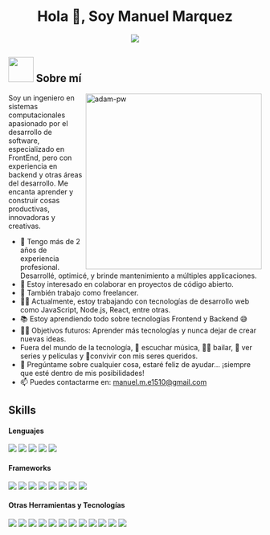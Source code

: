<h1 align="center">Hola 👋, Soy Manuel Marquez</h1>

<p align="center">
  <a href="https://github.com/DenverCoder1/readme-typing-svg"><img src="https://readme-typing-svg.herokuapp.com?font=Time+New+Roman&color=cyan&size=25&center=true&vCenter=true&width=600&height=100&lines=Bienvenido+a+mi+GitHub..&hearts;++;Desarrollador+Web;Especializado+en+FrontEnd;Me+Encanta+Aprender+nuevas+cosas<3"></a>
</p>
	
## <picture><img src = "https://github.com/7oSkaaa/7oSkaaa/blob/main/Images/about_me.gif?raw=true" width = 50px></picture> Sobre mí

<img align="right" width=350px alt="adam-pw" src="https://github.com/Adam-pw/Adam-pw/blob/main/animation_500_kxa883sd.gif" />

Soy un ingeniero en sistemas computacionales apasionado por el desarrollo de software, especializado en FrontEnd, pero con experiencia en backend y otras áreas del desarrollo. Me encanta aprender y construir cosas productivas, innovadoras y creativas.
- 🌱 Tengo más de 2 años de experiencia profesional. Desarrollé, optimicé, y brinde mantenimiento a múltiples applicaciones.
- 👯 Estoy interesado en colaborar en proyectos de código abierto.
- 🤔 También trabajo como freelancer.
- 👨‍💻 Actualmente, estoy trabajando con tecnologías de desarrollo web como JavaScript, Node.js, React, entre otras.
- 📚 Estoy aprendiendo todo sobre tecnologías Frontend y Backend  😅
- 💪🏼 Objetivos futuros: Aprender más tecnologías y nunca dejar de crear nuevas ideas.
-  Fuera del mundo de la tecnología, 🎵 escuchar música, 🕺🏾 bailar, 🎥 ver series y películas y 🎯convivir con mis seres queridos.
- 💬 Pregúntame sobre cualquier cosa, estaré feliz de ayudar… ¡siempre que esté dentro de mis posibilidades! <br>
- 📫 Puedes contactarme en: <a href="manuel.m.e1510@gmail.com">manuel.m.e1510@gmail.com</a>

## Skills
<h4> Lenguajes </h4>
<span> 
  <img src="https://img.shields.io/badge/HTML5-E34F26?style=for-the-badge&logo=html5&logoColor=white">
  <img src="https://img.shields.io/badge/CSS3-1572B6?style=for-the-badge&logo=css3&logoColor=white">
  <img src="https://img.shields.io/badge/JavaScript-F7DF1E?style=for-the-badge&logo=javascript&logoColor=black">
  <img src="https://img.shields.io/badge/typescript-%23007ACC.svg?style=for-the-badge&logo=typescript&logoColor=white">
  <img src="https://img.shields.io/badge/java-%23ED8B00.svg?style=for-the-badge&logo=openjdk&logoColor=white">
</span>

<h4> Frameworks </h4>
<span>
  <img src="https://img.shields.io/badge/react-%2320232a.svg?style=for-the-badge&logo=react&logoColor=%2361DAFB">
  <img src="https://img.shields.io/badge/Next-black?style=for-the-badge&logo=next.js&logoColor=white">
  <img src="https://img.shields.io/badge/redux-%23593d88.svg?style=for-the-badge&logo=redux&logoColor=white">
  <img src="https://img.shields.io/badge/tailwindcss-%2338B2AC.svg?style=for-the-badge&logo=tailwind-css&logoColor=white">
  <img src="https://img.shields.io/badge/Bootstrap-563D7C?style=for-the-badge&logo=bootstrap&logoColor=white">
  <img src="https://img.shields.io/badge/node.js-6DA55F?style=for-the-badge&logo=node.js&logoColor=white">
  <img src="https://img.shields.io/badge/nestjs-%23E0234E.svg?style=for-the-badge&logo=nestjs&logoColor=white">
  <img src="https://img.shields.io/badge/angular.js-%23E23237.svg?style=for-the-badge&logo=angularjs&logoColor=white">
</span>

<h4> Otras Herramientas y Tecnologías </h4>
<span>
  <img src="https://img.shields.io/badge/Git-F05032?style=for-the-badge&logo=git&logoColor=white">
  <img src="https://img.shields.io/badge/github-%23121011.svg?style=for-the-badge&logo=github&logoColor=white">
  <img src="https://img.shields.io/badge/gitlab-%23181717.svg?style=for-the-badge&logo=gitlab&logoColor=white">
  <img src="https://img.shields.io/badge/vercel-%23000000.svg?style=for-the-badge&logo=vercel&logoColor=white">
  <img src="https://img.shields.io/badge/postgres-%23316192.svg?style=for-the-badge&logo=postgresql&logoColor=white">
  <img src="https://img.shields.io/badge/mysql-4479A1.svg?style=for-the-badge&logo=mysql&logoColor=white">
  <img src="https://img.shields.io/badge/Visual%20Studio%20Code-0078d7.svg?style=for-the-badge&logo=visual-studio-code&logoColor=white">
  <img src="https://img.shields.io/badge/IntelliJIDEA-000000.svg?style=for-the-badge&logo=intellij-idea&logoColor=white">
  <img src="https://img.shields.io/badge/TypeORM-FE0803.svg?style=for-the-badge&logo=typeorm&logoColor=white">
  <img src="https://img.shields.io/badge/prettier-%23F7B93E.svg?style=for-the-badge&logo=prettier&logoColor=black">
  <img src="https://img.shields.io/badge/NPM-%23CB3837.svg?style=for-the-badge&logo=npm&logoColor=white">
  <img src="https://img.shields.io/badge/Stripe-5469d4?style=for-the-badge&logo=stripe&logoColor=ffffff">
</span>



